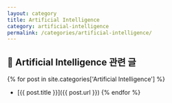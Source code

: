 ```yaml
---
layout: category
title: Artificial Intelligence
category: artificial-intelligence
permalink: /categories/artificial-intelligence/
---
```



## 🤖 Artificial Intelligence 관련 글

{% for post in site.categories['Artificial Intelligence'] %}
- [{{ post.title }}]({{ post.url }})
{% endfor %}

